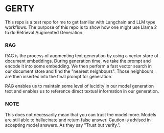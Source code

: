 # GERTY

This repo is a test repo for me to get familiar with Langchain and LLM type workflows. The purpose of this repo is to show how one might use Llama 2 to do Retrieval Augmented Generation. 

### RAG

RAG is the process of augmenting text generation by using a vector store of document embeddings. During generation time, we take the prompt and encode it into some embedding. We then perform a fast vector search in our document store and find the "nearest neighbours". Those neighbours are then inserted into the final prompt for generation. 

RAG enables us to maintain some level of lucidity in our model generation text and enables us to reference direct textual information in our generation. 


### NOTE

This does not necessarily mean that you can trust the model more. Models are still able to hallucinate and return false answer. Caution is advised in accepting model answers. As they say "Trust but verify.".
